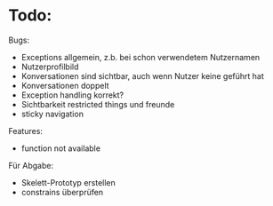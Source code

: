 # Todo:
Bugs: 
- Exceptions allgemein, z.b. bei schon verwendetem Nutzernamen
- Nutzerprofilbild 
- Konversationen sind sichtbar, auch wenn Nutzer keine geführt hat
- Konversationen doppelt
- Exception handling korrekt?
- Sichtbarkeit restricted things und freunde
- sticky navigation

Features:
- function not available

Für Abgabe:
- Skelett-Prototyp erstellen 
- constrains überprüfen

